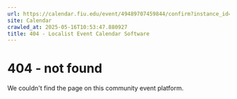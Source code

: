 ```yaml
---
url: https://calendar.fiu.edu/event/49489707459844/confirm?instance_id=49489707464967&return=https%3A%2F%2Fcalendar.fiu.edu%2Fmiami_beach_urban_studios_364
site: Calendar
crawled_at: 2025-05-16T10:53:47.880927
title: 404 - Localist Event Calendar Software
---
```


# 404 - not found
We couldn't find the page on this community event platform.
